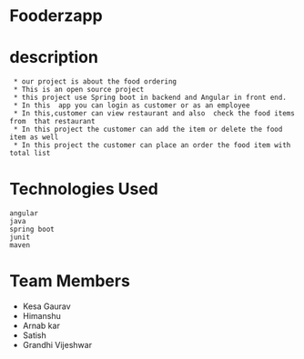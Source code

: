

# Fooderzapp
  # description
     * our project is about the food ordering 
     * This is an open source project
     * this project use Spring boot in backend and Angular in front end.
     * In this  app you can login as customer or as an employee
     * In this,customer can view restaurant and also  check the food items from  that restaurant
     * In this project the customer can add the item or delete the food item as well
     * In this project the customer can place an order the food item with total list
     
  # Technologies Used
    angular
    java
    spring boot
    junit
    maven
    
    
 # Team Members
  * Kesa Gaurav
  * Himanshu
  * Arnab kar
  * Satish
  * Grandhi Vijeshwar
  
  
